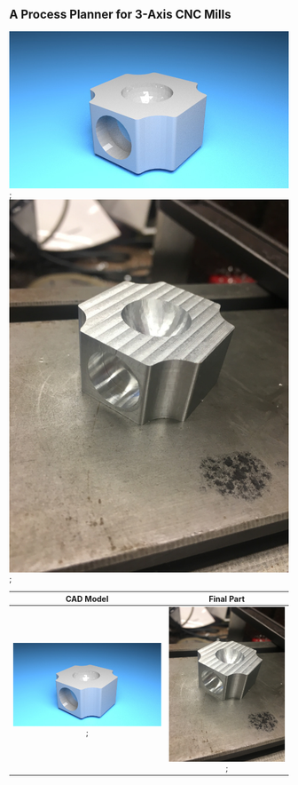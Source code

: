## A Process Planner for 3-Axis CNC Mills

![Screenshot](/images/CircleWithFilletSide.jpg);
![Screenshot](/images/Half_sphere_teaser_part.jpg);

CAD Model                  |  Final Part
:-------------------------:|:-------------------------:
![Screenshot](/images/CircleWithFilletSide.jpg);  |  ![Screenshot](/images/Half_sphere_teaser_part.jpg);